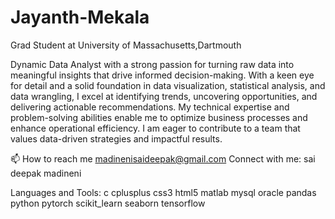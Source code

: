 # Jayanth-Mekala
Grad Student at University of Massachusetts,Dartmouth

Dynamic Data Analyst with a strong passion for turning raw data into meaningful insights that drive informed decision-making. With a keen eye for detail and a solid foundation in data visualization, statistical analysis, and data wrangling, I excel at identifying trends, uncovering opportunities, and delivering actionable recommendations. My technical expertise and problem-solving abilities enable me to optimize business processes and enhance operational efficiency. I am eager to contribute to a team that values data-driven strategies and impactful results.

📫 How to reach me madinenisaideepak@gmail.com
Connect with me:
sai deepak madineni

Languages and Tools:
c cplusplus css3 html5 matlab mysql oracle pandas python pytorch scikit_learn seaborn tensorflow
